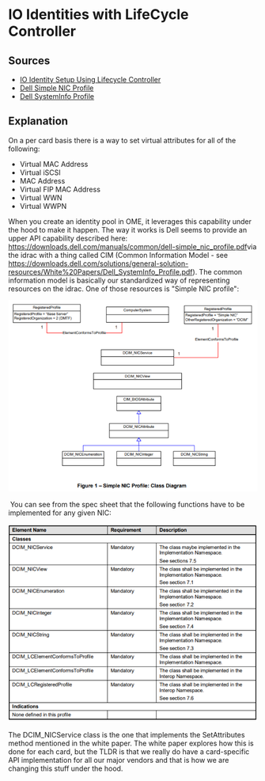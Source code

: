 # IO Identities with LifeCycle Controller

## Sources

- [IO Identity Setup Using Lifecycle Controller](images/IO_IdentityWhitePaper.pdf)
- [Dell Simple NIC Profile](images/dell-simple_nic_profile.pdf)
- [Dell SystemInfo Profile](images/Dell_SystemInfo_Profile.pdf)

## Explanation

On a per card basis there is a way to set virtual attributes for all of the following:​
 
- Virtual MAC Address
- Virtual iSCSI
- MAC Address
- Virtual FIP MAC Address
- Virtual WWN
- Virtual WWPN 
 
When you create an identity pool in OME, it leverages this capability under the hood to make it happen. The way it works is Dell seems to provide an upper API capability described here: https://downloads.dell.com/manuals/common/dell-simple_nic_profile.pdf​ via the idrac with a thing called CIM (Common Information Model - see https://downloads.dell.com/solutions/general-solution-resources/White%20Papers/Dell_SystemInfo_Profile.pdf). The common information model is basically our standardized way of representing resources on the idrac. One of those resources is "Simple NIC profile":

 ![](images/2021-01-12-09-15-20.png)

​
You can see from the spec sheet that the following functions have to be implemented for any given NIC:

![](images/2021-01-12-09-15-32.png)

The DCIM_NICService class is the one that implements the SetAttributes method mentioned in the white paper. The white paper explores how this is done for each card, but the TLDR is that we really do have a card-specific API implementation for all our major vendors and that is how we are changing this stuff under the hood.